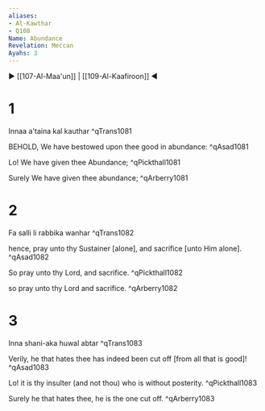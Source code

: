 ```yaml
---
aliases:
- Al-Kawthar
- Q108
Name: Abundance
Revelation: Meccan
Ayahs: 3
---
```


▶ [[107-Al-Maa'un]] | [[109-Al-Kaafiroon]] ◀

# 1

Innaa a'taina kal kauthar ^qTrans1081


BEHOLD, We have bestowed upon thee good in abundance: ^qAsad1081


Lo! We have given thee Abundance; ^qPickthall1081


Surely We have given thee abundance; ^qArberry1081

# 2

Fa salli li rabbika wanhar ^qTrans1082


hence, pray unto thy Sustainer [alone], and sacrifice [unto Him alone]. ^qAsad1082


So pray unto thy Lord, and sacrifice. ^qPickthall1082


so pray unto thy Lord and sacrifice. ^qArberry1082

# 3

Inna shani-aka huwal abtar ^qTrans1083


Verily, he that hates thee has indeed been cut off [from all that is good]! ^qAsad1083


Lo! it is thy insulter (and not thou) who is without posterity. ^qPickthall1083


Surely he that hates thee, he is the one cut off. ^qArberry1083

